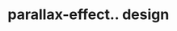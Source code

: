 # parallax-effect.. design                                                                                                                                                                                                                                                                                                            
                                     

